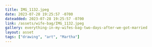 ```yaml
---
title: IMG_1132.jpeg
date: 2023-07-28 19:25:57 -0700
dateadded: 2023-07-28 19:25:57 -0700
link: /assets/wife-bag/IMG_1132.jpeg
gallery: everything-in-my-wifes-bag-two-days-after-we-got-married
layout: asset
tags: ["drawing", "art", "Martha"]
--- 
```

